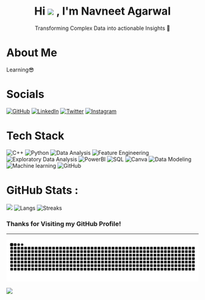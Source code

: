 <div align="center">
<h1> Hi <img src="https://raw.githubusercontent.com/TheDudeThatCode/TheDudeThatCode/master/Assets/Hi.gif" width="32px"/> , I'm Navneet Agarwal </h1>
<p align="center">Transforming Complex Data into actionable Insights 🚀</p>
</div>

# About Me
Learning😎

# Socials
 [![GitHub](https://img.shields.io/badge/GitHub-100000?style=for-the-badge&logo=github&logoColor=white)](https://github.com/navneet1251)
 [![LinkedIn](https://img.shields.io/badge/LinkedIn-0077B5?style=for-the-badge&logo=linkedin&logoColor=white)](https://www.linkedin.com/in/navneet-ag-data-analyst) 
 [![Twitter](https://img.shields.io/badge/X-1DA1F2?style=for-the-badge&logo=X&logoColor=white)](https://x.com/navi_1251)
 [![Instagram](https://img.shields.io/badge/Instagram-E4405F?style=for-the-badge&logo=instagram&logoColor=white)](https://www.instagram.com/navi_1251/)

# Tech Stack
![C++](https://img.shields.io/badge/c++-%2300599C?style=for-the-badge&logo=c%2B%2B&logoColor=white)
![Python](https://img.shields.io/badge/Python-E34F26?style=for-the-badge&logo=python&logoColor=white)
![Data Analysis](https://img.shields.io/badge/Data_Analysis-1572B6?style=for-the-badge&logo=data_analysis&logoColor=white)
![Feature Engineering](	https://img.shields.io/badge/Feature_Engineering-F7DF1E?style=for-the-badge&logo=feature_engineering&logoColor=black)
![Exploratory Data Analysis](https://img.shields.io/badge/Exploratory_Data_Analysis-F24E1E?style=for-the-badge&logo=eda&logoColor=white)
![PowerBI](https://img.shields.io/badge/PowerBI-000000?style=for-the-badge&logo=powerbi&logoColor=white)
![SQL](https://img.shields.io/badge/SQL-FF9A00?style=for-the-badge&logo=excel&logoColor=white)
![Canva](https://img.shields.io/badge/Canva-%2300C4CC.svg?&style=for-the-badge&logo=Canva&logoColor=white)
![Data Modeling](	https://img.shields.io/badge/Data_Modeling-F7DF1E?style=for-the-badge&logo=feature_engineering&logoColor=black)
![Machine learning](https://img.shields.io/badge/Machine_learning-ED8B00?style=for-the-badge&logo=machine_learning&logoColor=white)
![GitHub](https://img.shields.io/badge/GitHub-100000?style=for-the-badge&logo=github&logoColor=white)

# GitHub Stats :
![](https://github-readme-stats.vercel.app/api?username=navneet1251&hide_border=false&include_all_commits=false&count_private=false)
![Langs](https://github-readme-stats.vercel.app/api/top-langs/?username=navneet1251&show_icons=true&hide_border=false&count_private=true&include_all_commits=true)
![Streaks](https://github-readme-streak-stats.herokuapp.com/?user=navneet1251&hide_border=false)
### Thanks for Visiting my GitHub Profile!
---
<p align="center">
<img src="https://github.com/VishwaGauravIn/VishwaGauravIn/blob/output/github-contribution-grid-snake.svg">
</p>

[![](https://visitcount.itsvg.in/api?id=navneet1251&icon=0&color=0)](https://visitcount.itsvg.in)

<!-- made using https://prm.pushkaryadav.in -->

